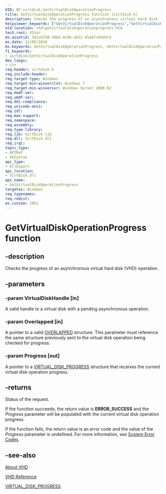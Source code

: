 ```yaml
---
UID: NF:virtdisk.GetVirtualDiskOperationProgress
title: GetVirtualDiskOperationProgress function (virtdisk.h)
description: Checks the progress of an asynchronous virtual hard disk (VHD) operation.
helpviewer_keywords: ["GetVirtualDiskOperationProgress","GetVirtualDiskOperationProgress function [VHD]","vdssys/GetVirtualDiskOperationProgress","vhd.getvirtualdiskoperationprogress","virtdisk/GetVirtualDiskOperationProgress"]
old-location: vhd\getvirtualdiskoperationprogress.htm
tech.root: VStor
ms.assetid: 392a5258-306d-4c06-a632-85e6fc65ddc9
ms.date: 12/05/2018
ms.keywords: GetVirtualDiskOperationProgress, GetVirtualDiskOperationProgress function [VHD], vdssys/GetVirtualDiskOperationProgress, vhd.getvirtualdiskoperationprogress, virtdisk/GetVirtualDiskOperationProgress
f1_keywords:
- virtdisk/GetVirtualDiskOperationProgress
dev_langs:
- c++
req.header: virtdisk.h
req.include-header: 
req.target-type: Windows
req.target-min-winverclnt: Windows 7
req.target-min-winversvr: Windows Server 2008 R2
req.kmdf-ver: 
req.umdf-ver: 
req.ddi-compliance: 
req.unicode-ansi: 
req.idl: 
req.max-support: 
req.namespace: 
req.assembly: 
req.type-library: 
req.lib: VirtDisk.lib
req.dll: VirtDisk.dll
req.irql: 
topic_type:
- APIRef
- kbSyntax
api_type:
- DllExport
api_location:
- VirtDisk.dll
api_name:
- GetVirtualDiskOperationProgress
targetos: Windows
req.typenames: 
req.redist: 
ms.custom: 19H1
---
```


# GetVirtualDiskOperationProgress function


## -description


Checks the progress of an asynchronous virtual hard disk (VHD) operation.


## -parameters




### -param VirtualDiskHandle [in]

A valid handle to a virtual disk with a pending asynchronous operation.


### -param Overlapped [in]

A pointer to a valid <a href="https://docs.microsoft.com/windows/desktop/api/minwinbase/ns-minwinbase-overlapped">OVERLAPPED</a> structure. This 
     parameter must reference the same structure previously sent to the virtual disk operation being checked for 
     progress.


### -param Progress [out]

A pointer to a <a href="/windows/win32/api/virtdisk/ns-virtdisk-virtual_disk_progress">VIRTUAL_DISK_PROGRESS</a> 
     structure that receives the current virtual disk operation progress.


## -returns



Status of the request.

If the function succeeds, the return value is <b>ERROR_SUCCESS</b> and the 
      <i>Progress</i> parameter will be populated with the current virtual disk operation 
      progress.

If the function fails, the return value is an error code and the value of the 
      <i>Progress</i> parameter is undefined. For more information, see 
      <a href="https://docs.microsoft.com/windows/desktop/Debug/system-error-codes">System Error Codes</a>.




## -see-also




<a href="https://docs.microsoft.com/previous-versions/windows/desktop/legacy/dd323654(v=vs.85)">About VHD</a>



<a href="https://docs.microsoft.com/previous-versions/windows/desktop/legacy/dd323700(v=vs.85)">VHD Reference</a>



<a href="/windows/win32/api/virtdisk/ns-virtdisk-virtual_disk_progress">VIRTUAL_DISK_PROGRESS</a>
 

 

